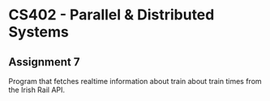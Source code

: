 # CS402 - Parallel &amp; Distributed Systems

## Assignment 7
Program that fetches realtime information about train about train times from the Irish Rail API.
